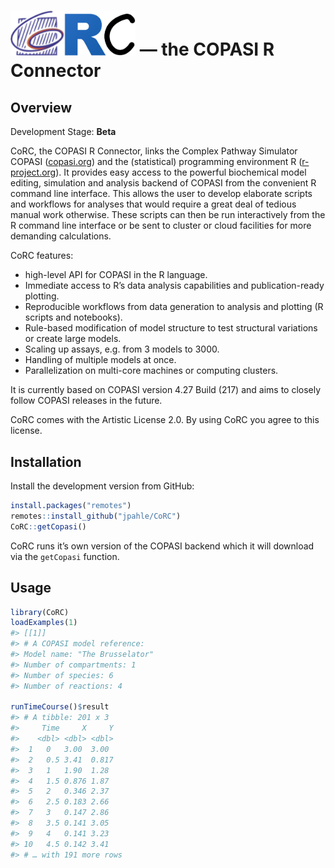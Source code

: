 
# <img src="man/figures/logo.png" alt="CoRC logo" width="200"> — the <b>CO</b>PASI <b>R</b> <b>C</b>onnector

## Overview

Development Stage: **Beta**

CoRC, the COPASI R Connector, links the Complex Pathway Simulator COPASI
([copasi.org](http://copasi.org)) and the (statistical) programming
environment R ([r-project.org](http://r-project.org)). It provides easy
access to the powerful biochemical model editing, simulation and
analysis backend of COPASI from the convenient R command line interface.
This allows the user to develop elaborate scripts and workflows for
analyses that would require a great deal of tedious manual work
otherwise. These scripts can then be run interactively from the R
command line interface or be sent to cluster or cloud facilities for
more demanding calculations.

CoRC features:

  - high-level API for COPASI in the R language.
  - Immediate access to R’s data analysis capabilities and
    publication-ready plotting.
  - Reproducible workflows from data generation to analysis and plotting
    (R scripts and notebooks).
  - Rule-based modification of model structure to test structural
    variations or create large models.
  - Scaling up assays, e.g. from 3 models to 3000.
  - Handling of multiple models at once.
  - Parallelization on multi-core machines or computing clusters.

It is currently based on COPASI version 4.27 Build (217) and aims to
closely follow COPASI releases in the future.

CoRC comes with the Artistic License 2.0. By using CoRC you agree to
this license.

## Installation

Install the development version from GitHub:

``` r
install.packages("remotes")
remotes::install_github("jpahle/CoRC")
CoRC::getCopasi()
```

CoRC runs it’s own version of the COPASI backend which it will download
via the `getCopasi` function.

## Usage

``` r
library(CoRC)
loadExamples(1)
#> [[1]]
#> # A COPASI model reference:
#> Model name: "The Brusselator"
#> Number of compartments: 1
#> Number of species: 6
#> Number of reactions: 4

runTimeCourse()$result
#> # A tibble: 201 x 3
#>     Time     X     Y
#>    <dbl> <dbl> <dbl>
#>  1   0   3.00  3.00 
#>  2   0.5 3.41  0.817
#>  3   1   1.90  1.28 
#>  4   1.5 0.876 1.87 
#>  5   2   0.346 2.37 
#>  6   2.5 0.183 2.66 
#>  7   3   0.147 2.86 
#>  8   3.5 0.141 3.05 
#>  9   4   0.141 3.23 
#> 10   4.5 0.142 3.41 
#> # … with 191 more rows
```
